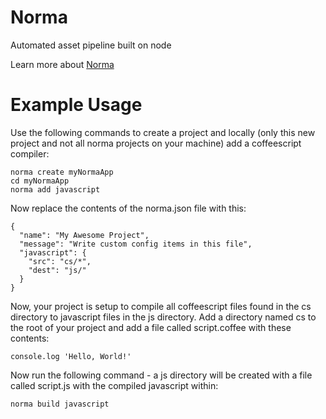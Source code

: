 Norma
===

Automated asset pipeline built on node

Learn more about [Norma](http://en.wikipedia.org/wiki/Norma_Cenva)

# Example Usage

Use the following commands to create a project and locally (only this new
project and not all norma projects on your machine) add a coffeescript compiler:

```
norma create myNormaApp
cd myNormaApp
norma add javascript
```

Now replace the contents of the norma.json file with this:

```
{
  "name": "My Awesome Project",
  "message": "Write custom config items in this file",
  "javascript": {
    "src": "cs/*",
    "dest": "js/"
  }
}
```

Now, your project is setup to compile all coffeescript files found in the cs
directory to javascript files in the js directory.  Add a directory named cs to
the root of your project and add a file called script.coffee with these
contents:

```
console.log 'Hello, World!'
```

Now run the following command - a js directory will be created with a file
called script.js with the compiled javascript within:

```
norma build javascript
```
